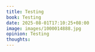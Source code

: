 ```yaml
---
title: Testing
book: Testing
date: 2025-08-01T17:10:25+08:00
image: images/1000014888.jpg
opinion: Testing
thoughts: 
---
```

